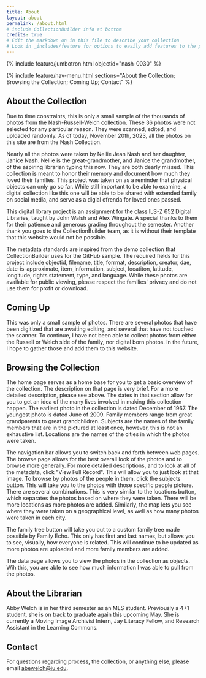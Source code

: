 ```yaml
---
title: About
layout: about
permalink: /about.html
# include CollectionBuilder info at bottom
credits: true
# Edit the markdown on in this file to describe your collection
# Look in _includes/feature for options to easily add features to the page
---
```


{% include feature/jumbotron.html objectid="nash-0030" %}

{% include feature/nav-menu.html sections="About the Collection; Browsing the Collection; Coming Up; Contact" %}

## About the Collection
Due to time constraints, this is only a small sample of the thousands of photos from the Nash-Russell-Welch collection. These 36 photos were not selected for any particular reason. They were scanned, edited, and uploaded randomly. As of today, November 20th, 2023, all the photos on this site are from the Nash Collection. 

Nearly all the photos were taken by Nellie Jean Nash and her daughter, Janice Nash. Nellie is the great-grandmother, and Janice the grandmother, of the aspiring librarian typing this now. They are both dearly missed. This collection is meant to honor their memory and document how much they loved their families. This project was taken on as a reminder that physical objects can only go so far. While still important to be able to examine, a digital collection like this one will be able to be shared with extended family on social media, and serve as a digial ofrenda for loved ones passed. 

This digital library project is an assignment for the class ILS-Z 652 Digital Libraries, taught by John Walsh and Alex Wingate. A special thanks to them for their patience and generous grading throughout the semester. Another thank you goes to the CollectionBuilder team, as it is without their template that this website would not be possible. 

The metadata standards are inspired from the demo collection that CollectionBuilder uses for the GitHub sample. The required fields for this project include objectid, filename, title, forrmat, description, creator, dae, date-is-approximate, item_information, subject, locatiton, latitude, longitude, rights statement, type, and language. While these photos are available for public viewing, please respect the families' privacy and do not use them for profit or download. 

## Coming Up 
This was only a small sample of photos. There are several photos that have been digitized that are awaiting editing, and several that have not touched the scanner. To continue, I have not been able to collect photos from either the Russell or Welch side of the family, nor digital born photos. In the future, I hope to gather those and add them to this website. 

## Browsing the Collection 
The home page serves as a home base for you to get a basic overview of the collection. The description on that page is very brief. For a more detailed description, please see above. The dates in that section allow for you to get an idea of the many lives involved in making this collection happen. The earliest photo in the collection is dated December of 1967. The youngest photo is dated June of 2009. Family members range from great grandparents to great grandchildren. Subjects are the names of the family members that are in the pictured at least once, however, this is not an exhaustive list. Locations are the names of the cities in which the photos were taken. 

The navigation bar allows you to switch back and forth between web pages. The browse page allows for the best overall look of the photos and to browse more generally. For more detailed descriptions, and to look at all of the metadata, click "View Full Record". This will allow you to just look at that image. To browse by photos of the people in them, click the subjects button. This will take you to the photos with those specific people picture. There are several combinations. This is very similar to the locations button, which separates the photos based on where they were taken. There will be more locations as more photos are added. Similarly, the map lets you see where they were taken on a geographical level, as well as how many photos were taken in each city. 

The family tree button will take you out to a custom family tree made possible by Family Echo. This only has first and last names, but allows you to see, visually, how everyone is related. This will continue to be updated as more photos are uploaded and more family members are added. 

The data page allows you to view the photos in the collection as objects. Wih this, you are able to see how much information I was able to pull from the photos. 

## About the Librarian
Abby Welch is in her third semester as an MLS student. Previously a 4+1 student, she is on track to graduate again this upcoming May. She is currently a Moving Image Archivist Intern, Jay Literacy Fellow, and Research Assistant in the Learning Commons. 

## Contact
For questions regarding process, the collection, or anything else, please email abewelch@iu.edu.
